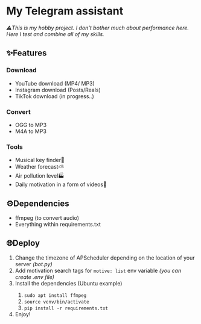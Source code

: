 <h1>My Telegram assistant</h1>
<i>⚠️This is my hobby project. I don't bother much about performance here.
Here I test and combine all of my skills.</i>

<h2>✨Features</h2>
<h3>Download</h3>
<ul>
  <li>YouTube download (MP4/ MP3)</li>
  <li>Instagram download (Posts/Reals)</li>
  <li>TikTok download (in progress..)</li>
</ul>
<h3>Convert</h3>
<ul>
  <li>OGG to MP3</li>
  <li>M4A to MP3</li>
</ul>
<h3>Tools</h3>
<ul>
  <li>Musical key finder🎵</li>
  <li>Weather forecast⛅️</li>
  <li>Air pollution level🏭</li>
  <li>Daily motivation in a form of videos🔋</li>
</ul>

<h2>⚙️Dependencies</h2>
<ul>
  <li>ffmpeg (to convert audio)</li>
  <li>Everything within requirements.txt</li>
</ul>

<h2>🌐Deploy</h2>
<ol>
    <li>Change the timezone of APScheduler depending on the location of your server <i>(bot.py)</i></li>
    <li>Add motivation search tags for <code>motive: list</code> env variable <i>(you can create .env file)</i></li>
    <li>Install the dependencies (Ubuntu example)</li>
    <ol>
        <li><code>sudo apt install ffmpeg</code></li>
        <li><code>source venv/bin/activate</code></li>
        <li><code>pip install -r requirements.txt</code></li>
    </ol>
    <li>Enjoy!</li>
</ol>
